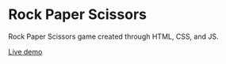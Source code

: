 # Rock Paper Scissors
Rock Paper Scissors game created through HTML, CSS, and JS.

[Live demo](https://baheerpayab.github.io/rock-paper-scissors/)